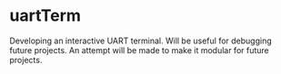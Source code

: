 # uartTerm
Developing an interactive UART terminal.
Will be useful for debugging future projects.  An attempt will be made to make it modular for future projects.
